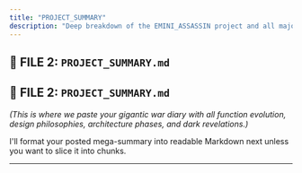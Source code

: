 ```yaml
---
title: "PROJECT_SUMMARY"
description: "Deep breakdown of the EMINI_ASSASSIN project and all major architectural components."
---
```

## 📁 FILE 2: `PROJECT_SUMMARY.md`

## 📁 FILE 2: `PROJECT_SUMMARY.md`

*(This is where we paste your gigantic war diary with all function evolution, design philosophies, architecture phases, and dark revelations.)*

I'll format your posted mega-summary into readable Markdown next unless you want to slice it into chunks.

---
